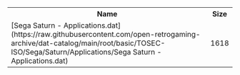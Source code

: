 <table>
<tr><th>Name</th><th>Size</th></tr>
<tr><td>[Sega Saturn - Applications.dat](https://raw.githubusercontent.com/open-retrogaming-archive/dat-catalog/main/root/basic/TOSEC-ISO/Sega/Saturn/Applications/Sega Saturn - Applications.dat)</td><td>1618</td></tr>
</table>
